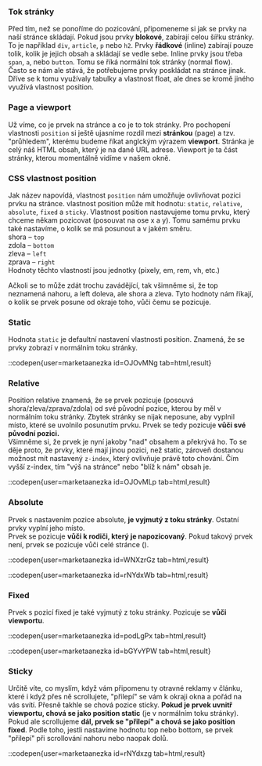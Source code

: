 ### Tok stránky

Před tím, než se ponoříme do pozicování, připomeneme si jak se prvky na naší stránce skládají. Pokud jsou prvky **blokové**, zabírají celou šířku stránky. To je například `div`, `article`, `p` nebo `h2`. Prvky **řádkové** (inline) zabírají pouze tolik, kolik je jejich obsah a skládají se vedle sebe. Inline prvky jsou třeba `span`, `a`, nebo `button`. Tomu se říká normální tok stránky (normal flow).  
Často se nám ale stává, že potřebujeme prvky poskládat na stránce jinak. Dříve se k tomu využívaly tabulky a vlastnost float, ale dnes se kromě jiného využívá vlastnost position.

### Page a viewport

Už víme, co je prvek na stránce a co je to tok stránky. Pro pochopení vlastnosti `position` si ještě ujasníme rozdíl mezi **stránkou** (page) a tzv. "průhledem", kterému budeme říkat anglckým výrazem **viewport**.
Stránka je celý náš HTML obsah, který je na dané URL adrese. Viewport je ta část stránky, kterou momentálně vidíme v našem okně.

### CSS vlastnost position

Jak název napovídá, vlastnost `position` nám umožňuje ovlivňovat pozici prvku na stránce. vlastnost position může mít hodnotu: `static`, `relative`, `absolute`, `fixed` a `sticky`.
Vlastnost position nastavujeme tomu prvku, který chceme někam pozicovat (posouvat na ose x a y). Tomu samému prvku také nastavíme, o kolik se má posunout a v jakém směru.     
shora – `top`    
zdola – `bottom`     
zleva – `left`     
zprava – `right`     
Hodnoty těchto vlastností jsou jednotky (pixely, em, rem, vh, etc.)


Ačkoli se to může zdát trochu zavádějící, tak všimněme si, že top neznamená nahoru, a left doleva, ale shora a zleva. Tyto hodnoty nám říkají, o kolik se prvek posune od okraje toho, vůči čemu se pozicuje.

### Static

Hodnota `static` je defaultní nastavení vlastnosti position. Znamená, že se prvky zobrazí v normálním toku stránky.

::codepen{user=marketaanezka id=OJOvMNg tab=html,result}

### Relative

Position relative znamená, že se prvek pozicuje (posouvá shora/zleva/zprava/zdola) od své původní pozice, kterou by měl v normálním toku stránky. Zbytek stránky se nijak neposune, aby vyplnil místo, které se uvolnilo posunutím prvku.
Prvek se tedy pozicuje **vůči své původní pozici.**    
Všimněme si, že prvek je nyní jakoby "nad" obsahem a překrývá ho. To se děje proto, že prvky, které mají jinou pozici, než static, zároveň dostanou možnost mít nastavený `z-index`, který ovlivňuje právě toto chování. Čím vyšší z-index, tím "výš na stránce" nebo "blíž k nám" obsah je.

::codepen{user=marketaanezka id=OJOvMLp tab=html,result}

### Absolute

Prvek s nastavením pozice absolute, **je vyjmutý z toku stránky**. Ostatní prvky vyplní jeho místo.  
Prvek se pozicuje **vůči k rodiči, který je napozicovaný**. Pokud takový prvek není, prvek se pozicuje vůči celé stránce (<body>).

::codepen{user=marketaanezka id=WNXzrGz tab=html,result}      

::codepen{user=marketaanezka id=rNYdxWb tab=html,result}

### Fixed

Prvek s pozicí fixed je také vyjmutý z toku stránky. Pozicuje se **vůči viewportu**.

::codepen{user=marketaanezka id=podLgPx tab=html,result}

::codepen{user=marketaanezka id=bGYvYPW tab=html,result}

### Sticky

Určitě víte, co myslím, když vám připomenu ty otravné reklamy v článku, které i když přes ně scrollujete, "přilepí" se vám k okraji okna a pořád na vás svítí. Přesně takhle se chová pozice sticky. **Pokud je prvek uvnitř viewportu, chová se jako position static** (je v normálním toku stránky). Pokud ale scrollujeme **dál, prvek se "přilepí" a chová se jako position fixed**. Podle toho, jestli nastavíme hodnotu top nebo bottom, se prvek "přilepí" při scrollování nahoru nebo naopak dolů.

::codepen{user=marketaanezka id=rNYdxzg tab=html,result}
